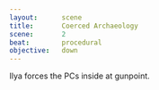 ```yaml
---
layout:      scene
title:       Coerced Archaeology
scene:       2
beat:        procedural
objective:   down
---
```




Ilya forces the PCs inside at gunpoint.







